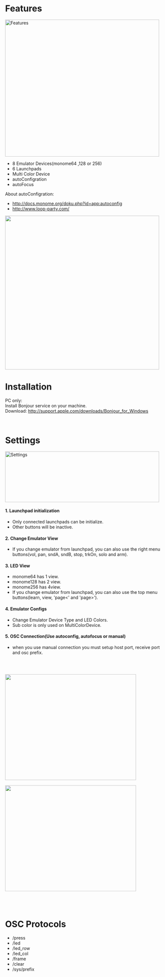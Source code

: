 # Features #

<a href='http://www.flickr.com/photos/28867301@N02/4311250826/' title='Features by soundflowermakesnoise., on Flickr'><img src='http://farm5.static.flickr.com/4044/4311250826_fbd6521d04.jpg' alt='Features' width='500' height='445' /></a>

  * 8 Emulator Devices(monome64 ,128 or 256)
  * 6 Launchpads
  * Multi Color Device
  * autoConfigration
  * autoFocus

About autoConfigration:<br>
<ul><li><a href='http://docs.monome.org/doku.php?id=app:autoconfig'>http://docs.monome.org/doku.php?id=app:autoconfig</a>
</li><li><a href='http://www.loop-party.com/'>http://www.loop-party.com/</a></li></ul>

<img width='500' src='http://www.loop-party.com/wp-content/uploads/2009/10/autoconfig_diagram.jpg'>

<br>
<h1>Installation</h1>

PC only:<br>
Install Bonjour service on your machine. <br>
Download: <a href='http://support.apple.com/downloads/Bonjour_for_Windows'>http://support.apple.com/downloads/Bonjour_for_Windows</a>

<br>
<h1>Settings</h1>

<a href='http://www.flickr.com/photos/28867301@N02/4310521271/' title='Settings by soundflowermakesnoise., on Flickr'><img src='http://farm5.static.flickr.com/4047/4310521271_8c51a48acd.jpg' alt='Settings' width='500' height='165' /></a>

<h4>1. Launchpad initialization</h4>
<ul><li>Only connected launchpads can be initialize.<br>
</li><li>Other buttons will be inactive.</li></ul>

<h4>2. Change Emulator View</h4>
<ul><li>If you change emulator from launchpad, you can also use the right menu buttons(vol, pan, sndA, sndB, stop, trkOn, solo and arm).</li></ul>

<h4>3. LED View</h4>
<ul><li>monome64 has 1 view.<br>
</li><li>monome128 has 2 view.<br>
</li><li>monome256 has 4view.<br>
</li><li>If you change emulator from launchpad, you can also use the top menu buttons(learn, view, 'page<' and 'page>').</li></ul>

<h4>4. Emulator Configs</h4>
<ul><li>Change Emulator Device Type and LED Colors.<br>
</li><li>Sub color is only used on MultiColorDevice.</li></ul>


<h4>5. OSC Connection(Use autoconfig, autofocus or manual)</h4>
<ul><li>when you use manual connection you must setup host port, receive port and osc prefix.</li></ul>

<br>
<br>

<a href='http://www.youtube.com/watch?feature=player_embedded&v=tgOiTFYZZWE' target='_blank'><img src='http://img.youtube.com/vi/tgOiTFYZZWE/0.jpg' width='425' height=344 /></a><br>
<br>
<a href='http://www.youtube.com/watch?feature=player_embedded&v=xqQDeBv0VAg' target='_blank'><img src='http://img.youtube.com/vi/xqQDeBv0VAg/0.jpg' width='425' height=344 /></a><br>
<br>
<br>
<br>

<h1>OSC Protocols</h1>
<ul><li>/press<br>
</li><li>/led<br>
</li><li>/led_row<br>
</li><li>/led_col<br>
</li><li>/frame<br>
</li><li>/clear<br>
</li><li>/sys/prefix